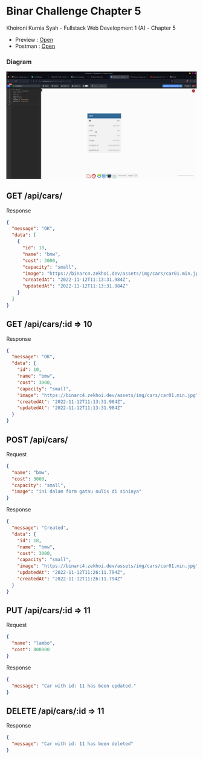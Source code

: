 # Binar Challenge Chapter 5

Khoironi Kurnia Syah - Fullstack Web Development 1 (A) - Chapter 5

- Preview : [Open](https://binarc5.zekhoi.dev/)
- Postman : [Open](https://www.postman.com/zekhoi/workspace/binar-synrgy/collection/14844670-019b04c1-0227-4c16-a459-0e8089f9ce58?action=share&creator=14844670)

### Diagram

![diagram](./submission/diagram.png)

## GET /api/cars/

Response

```json
{
  "message": "OK",
  "data": [
    {
      "id": 10,
      "name": "bmw",
      "cost": 3000,
      "capacity": "small",
      "image": "https://binarc4.zekhoi.dev/assets/img/cars/car01.min.jpg",
      "createdAt": "2022-11-12T11:13:31.984Z",
      "updatedAt": "2022-11-12T11:13:31.984Z"
    }
  ]
}
```

## GET /api/cars/:id => 10

Response

```json
{
  "message": "OK",
  "data": {
    "id": 10,
    "name": "bmw",
    "cost": 3000,
    "capacity": "small",
    "image": "https://binarc4.zekhoi.dev/assets/img/cars/car01.min.jpg",
    "createdAt": "2022-11-12T11:13:31.984Z",
    "updatedAt": "2022-11-12T11:13:31.984Z"
  }
}
```

## POST /api/cars/

Request

```json
{
  "name": "bmw",
  "cost": 3000,
  "capacity": "small",
  "image": "ini dalam form gatau nulis di sininya"
}
```

Response

```json
{
  "message": "Created",
  "data": {
    "id": 18,
    "name": "bmw",
    "cost": 3000,
    "capacity": "small",
    "image": "https://binarc4.zekhoi.dev/assets/img/cars/car01.min.jpg",
    "updatedAt": "2022-11-12T11:26:11.794Z",
    "createdAt": "2022-11-12T11:26:11.794Z"
  }
}
```

## PUT /api/cars/:id => 11

Request

```json
{
  "name": "lambo",
  "cost": 800000
}
```

Response

```json
{
  "message": "Car with id: 11 has been updated."
}
```

## DELETE /api/cars/:id => 11

Response

```json
{
  "message": "Car with id: 11 has been deleted"
}
```
